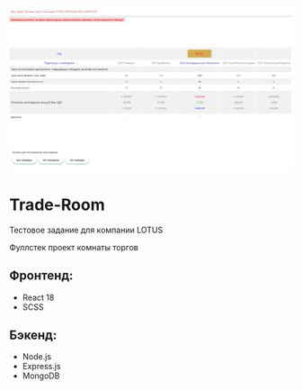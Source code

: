 ![Image alt](https://github.com/WebFilin/Trade-Room/blob/main/screenshots/screenshot1.jpg)

# Trade-Room

Тестовое задание для компании LOTUS

Фуллстек проект комнаты торгов

## Фронтенд:

* React 18
* SCSS

## Бэкенд:

* Node.js
* Express.js
* MongoDB
